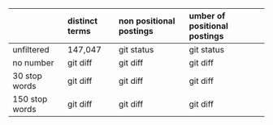 |  | distinct terms | non positional postings | umber of positional postings |
| :---              |     :---       |          :--- |          :--- |
| unfiltered        | 147,047     | git status    | git status    |
| no number         | git diff       | git diff      | git diff      |
| 30 stop words     | git diff       | git diff      | git diff      | 
| 150 stop words    | git diff       | git diff      | git diff      | 